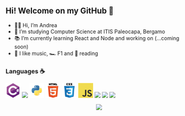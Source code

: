 <h2>Hi! Welcome on my GitHub 🚀</h2>
<ul>
  <li>🖐🏻 Hi, I’m Andrea</li>
  <li>🏫 I’m studying Computer Science at ITIS Paleocapa, Bergamo</li>
  <!--|--<li>🎮 I like music, IT, robotics and programming</li>-->
  <li>📚 I’m currently learning React and Node and working on (...coming soon)</li>
  <li>🎺 I like music, 🏎️ F1 and 📕 reading</li>
</ul>

<h3>Languages ☕</h3>
<p align='left'>
<img height="40" src="https://raw.githubusercontent.com/devicons/devicon/master/icons/csharp/csharp-original.svg" alt="C#">
<img height="40" src="https://raw.githubusercontent.com/jmnote/z-icons/master/svg/cpp.svg">
<img height="40" src="https://raw.githubusercontent.com/github/explore/80688e429a7d4ef2fca1e82350fe8e3517d3494d/topics/python/python.png" alt="pyhton">
<img height="40" src="https://raw.githubusercontent.com/devicons/devicon/master/icons/html5/html5-original-wordmark.svg" alt="html">
<img height="40" src="https://raw.githubusercontent.com/devicons/devicon/master/icons/css3/css3-original-wordmark.svg" alt="css">
<img height="40" src="https://raw.githubusercontent.com/github/explore/80688e429a7d4ef2fca1e82350fe8e3517d3494d/topics/javascript/javascript.png" alt="javacript">
<img height="40" src="https://upload.wikimedia.org/wikipedia/commons/thumb/a/a7/React-icon.svg/2300px-React-icon.svg.png">
<!--<img height="40" src="https://upload.wikimedia.org/wikipedia/commons/thumb/4/4c/Brackets_Icon.svg/2048px-Brackets_Icon.svg.png" alt='brackets'>-->
<img height="40" src="https://upload.wikimedia.org/wikipedia/commons/thumb/b/b2/Bootstrap_logo.svg/1200px-Bootstrap_logo.svg.png">
<img height="40" src="https://the-guild.dev/blog-assets/nodejs-esm/nodejs_logo.png">

</p>
<center>
<!--<img src="https://github-readme-stats.vercel.app/api/top-langs/?username=andrearanica&layout=compact"></center>-->
<!--<img src="https://github-readme-stats.vercel.app/api/top-langs/?username=andrearanica&layout=compact">-->
<img src="https://github-readme-streak-stats.herokuapp.com?user=andrearanica&theme=dark">
<!--![Image](C++.png)-->
<!--<table style="text-align:center;border: none;">
  <tr><td><img src="C++.png" style="width:26px;height:28px;"></td><td><img src="c#.png" style="width:20px;height:22px;"></td><td><img src="html.png" style="width:30px;height:32px;"></td><td><img src="css.png" style="width:22px;height:32px;"></td>
</tr>
</table><img height="40" src="https://upload.wikimedia.org/wikipedia/commons/thumb/5/59/Visual_Studio_Icon_2019.svg/1030px-Visual_Studio_Icon_2019.svg.png">
-->

<!--<img src="https://github-readme-stats.vercel.app/api/top-langs/?username=andrearanica">-->

<!--<img src="https://github-readme-stats.vercel.app/api/top-langs/?username=andrearanica"><img src="https://img.shields.io/badge/C%2B%2B-00599C?style=for-the-badge&logo=c%2B%2B&logoColor=white"><img src="https://img.shields.io/badge/C%23-239120?style=for-the-badge&logo=c-sharp&logoColor=white"><img src="https://img.shields.io/badge/Python-FFD43B?style=for-the-badge&logo=python&logoColor=darkgreen"> -->
<br>
<!--A CAPO-->
<!--<img src="https://img.shields.io/badge/HTML5-E34F26?style=for-the-badge&logo=html5&logoColor=white"> <img src="https://img.shields.io/badge/CSS3-1572B6?style=for-the-badge&logo=css3&logoColor=white">
<br>
<img src="https://img.shields.io/badge/Visual_Studio-5C2D91?style=for-the-badge&logo=visual%20studio&logoColor=white">-->
  <!--<li>ABB RobotStudio</li>-->
<!--<img src="https://img.shields.io/badge/Arduino-00979D?style=for-the-badge&logo=Arduino&logoColor=white">>---->
